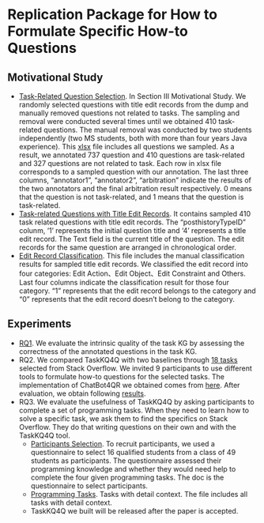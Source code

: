 # Replication Package for How to Formulate Specific How-to Questions

## Motivational Study

- [Task-Related Question Selection](https://github.com/FudanSELab/Research-FSE2022-taskKG/blob/master/task_post_data/Task-Related_Question_Selection.xlsx). In Section III Motivational Study. We randomly selected questions with title edit records from the dump and manually removed questions not related to tasks. The sampling and removal were conducted several times until we obtained 410 task-related questions. The manual removal was conducted by two students independently (two MS students, both with more than four years Java experience). This [xlsx](https://github.com/FudanSELab/Research-FSE2022-taskKG/blob/master/task_post_data/Task-Related_Question_Selection.xlsx) file includes all questions we sampled. As a result, we annotated 737 question and 410 questions are task-related and 327 questions are not related to task. Each row in xlsx file corresponds to a sampled question with our annotation. The last three columns, “annotator1”, “annotator2”, “arbitration” indicate the results of the two annotators and the final arbitration result respectively. 0 means that the question is not task-related, and 1 means that the question is task-related.
- [Task-related Questions with Title Edit Records](https://github.com/FudanSELab/Research-FSE2022-taskKG/blob/master/task_post_data/Task-related_Questions_with_Title_Edit_Records.xlsx). It contains sampled 410 task related questions with title edit records. The “posthistoryTypeID” colunm, ‘1’ represents the initial question title and ‘4’ represents a title edit record. The Text field is the current title of the question. The edit records for the same question are arranged in chronological order. 
- [Edit Record Classification](https://github.com/FudanSELab/Research-FSE2022-taskKG/blob/master/task_post_data/Edit_Record_Classification.xlsx). This file includes the manual classification results for sampled title edit records. We classified the edit record into four categories: Edit Action、Edit Object、Edit Constraint and Others. Last four columns indicate the classification result for those four category. “1” represents that the edit record belongs to the category and “0” represents that the edit record doesn’t belong to the category.

## Experiments
- [RQ1](https://github.com/FudanSELab/Research-FSE2022-taskKG/blob/master/RQ/RQ1.replication.xlsx). We evaluate the intrinsic quality of the task KG by assessing the correctness of the annotated questions in the task KG. 
- RQ2. We compared TaskKQ4Q  with two baselines through [18 tasks](https://github.com/FudanSELab/Research-FSE2022-taskKG/blob/master/SOQuestions.xlsx) selected from Stack Overflow. We invited 9 participants to use different tools to formulate how-to questions for the selected tasks. The implementation of ChatBot4QR we obtained comes from [here](https://osf.io/npwg4/?view_only=560f6453f31a439db469d7fe4c82dbec). After evaluation, we obtain following [results](https://github.com/FudanSELab/Research-FSE2022-taskKG/blob/master/Result.xlsx).
- RQ3. We evaluate the usefulness of TaskKQ4Q by asking participants to complete a set of programming tasks. When they need to learn how to solve a specific task, we ask them to find the specifics on Stack Overflow. They do that writing questions on their own and with the TaskKQ4Q tool. 
  - [Participants Selection](https://github.com/FudanSELab/Research-FSE2022-taskKG/blob/master/experiments/Participants_Selection_Questionnaire.docx). To recruit participants, we used a questionnaire to select 16 qualified students from a class of 49 students as participants. The questionnaire assessed their programming knowledge and whether they would need help to complete the four given programming tasks. The doc is the questionnaire to select participants.
  - [Programming Tasks](https://github.com/FudanSELab/Research-FSE2022-taskKG/blob/master/experiments/TaskList.replication.docx). Tasks with detail context. The file includes all tasks with detail context.
  - TaskKQ4Q we built will be released after the paper is accepted.

